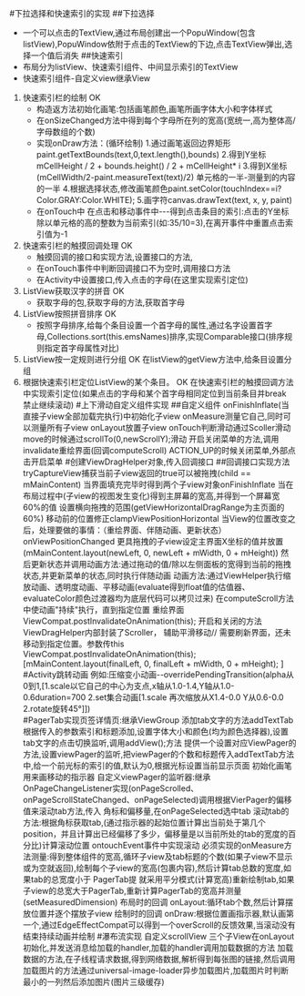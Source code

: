 #下拉选择和快速索引的实现
##下拉选择
* 一个可以点击的TextView,通过布局创建出一个PopuWindow(包含listView),PopuWindow依附于点击的TextView的下边,点击TextView弹出,选择一个值后消失
##快速索引
* 布局分为listView、快速索引组件、中间显示索引的TextView
* 快速索引组件-自定义view继承View
1. 快速索引栏的绘制  OK
	* 构造返方法初始化画笔:包括画笔颜色,画笔所画字体大小和字体样式
	* 在onSizeChanged方法中得到每个字母所在列的宽高(宽统一,高为整体高/字母数组的个数)
	* 实现onDraw方法：(循环绘制)
		1.通过画笔返回边界矩形paint.getTextBounds(text,0,text.length(),bounds)
		2.得到Y坐标mCellHeight / 2 + bounds.height() / 2 + mCellHeight* i
		3.得到X坐标(mCellWidth/2-paint.measureText(text)/2) 单元格的一半-测量到的内容的一半
		4.根据选择状态,修改画笔颜色paint.setColor(touchIndex==i?Color.GRAY:Color.WHITE);
		5.画字符canvas.drawText(text, x, y, paint)
	* 在onTouch中
		在点击和移动事件中---得到点击条目的索引:点击的Y坐标除以单元格的高的整数为当前索引(如:35/10=3),在离开事件中重置点击索引值为-1
2. 快速索引栏的触摸回调处理  OK 
	* 触摸回调的接口和实现方法,设置接口的方法,
	* 在onTouch事件中判断回调接口不为空时,调用接口方法
	* 在Activity中设置接口,传入点击的字母(在这里实现索引定位)
3. ListView获取汉字的拼音 OK
	* 获取字母的包,获取字母的方法,获取首字母
4. ListView按照拼音排序 OK
	* 按照字母排序,给每个条目设置一个首字母的属性,通过名字设置首字母,Collections.sort(this.emsNames)排序,实现Comparable接口(排序规则指定首字母属性对比)
5. ListView按一定规则进行分组 OK
	在listView的getView方法中,给条目设置分组
6. 根据快速索引栏定位ListView的某个条目。 OK
	在快速索引栏的触摸回调方法中实现索引定位(如果点击的字母和某个首字母相同定位到当前条目并break 禁止继续滚动)
#上下滑动自定义组件实现
##自定义组件
	onFinishInflate(当直接子view全部加载完执行)中初始化子view
	onMeasure测量它自己,同时可以测量所有子view
	onLayout放置子view
	onTouch判断滑动通过Scoller滑动
	move的时候通过scrollTo(0,newScrollY);滑动
	开启关闭菜单的方法,调用invalidate重绘界面(回调computeScroll)
	ACTION_UP的时候关闭菜单,外部点击开启菜单
#创建ViewDragHelper对象,传入回调接口
##回调接口实现方法
	tryCaptureView捕获当前子view返回的true可以被拖拽(child == mMainContent)
	当界面填充完毕时得到两个子view对象onFinishInflate
	当在布局过程中(子view的视图发生变化)得到主屏幕的宽高,并得到一个屏幕宽60%的值
	设置横向拖拽的范围(getViewHorizontalDragRange为主页面的60%)
	移动前的位置修正clampViewPositionHorizontal
	当View的位置改变之后，处理要做的事情：（重绘界面、伴随动画、更新状态）onViewPositionChanged
		更具拖拽的子view设定主界面X坐标的值并放置(mMainContent.layout(newLeft, 0, newLeft + mWidth, 0 + mHeight))
		然后更新状态并调用动画方法:通过拖动的值/除以左侧面板的宽得到当前的拖拽状态,并更新菜单的状态,同时执行伴随动画
		动画方法:通过ViewHelper执行缩放动画、透明度动画、平移动画(evaluate得到float值的估值器、evaluateColor颜色过渡器均为底层代码可以拷贝过来)
		在computeScroll方法中使动画"持续"执行，直到指定位置  重绘界面ViewCompat.postInvalidateOnAnimation(this);
		开启和关闭的方法ViewDragHelper内部封装了Scroller， 辅助平滑移动// 需要刷新界面，还未移动到指定位置。参数传this
				ViewCompat.postInvalidateOnAnimation(this);[mMainContent.layout(finalLeft, 0, finalLeft + mWidth, 0 + mHeight); ]
#Activity跳转动画
	例如:压缩变小动画--overridePendingTransition(alpha从0到1,[1.scale以它自己的中心为支点,x轴从1.0-1.4,Y轴从1.0-0.6duration=700 2.set集合动画[1.scale
	再次缩放从X1.4-0.0  Y从0.6-0.0 2.rotate旋转45°]])	
#PagerTab实现页签详情页:继承ViewGroup
	添加tab文字的方法addTextTab根据传入的参数索引和标题添加,设置字体大小和颜色(均为颜色选择器),设置tab文字的点击切换监听,调用addView();方法
	提供一个设置对应ViewPager的方法,设置viewPager的监听,把viewPager的个数和标题传入addTextTab方法中,给一个前光标的索引的值,默认为0,根据光标设置当前显示页面
	初始化画笔用来画移动的指示器
	自定义viewPager的监听器:继承OnPageChangeListener实现(onPageScrolled、onPageScrollStateChanged、onPageSelected)调用根据VierPager的偏移值来滚动tab方法,传入
	角标和偏移量,在onPageSelected选中tab
			滚动tab的方法:根据角标获取tab,(通过指示器的起始位置计算出当前处于第几个position，并且计算出已经偏移了多少，偏移量是以当前所处的tab的宽度的百分比)计算滚动位置
	ontouchEvent事件中实现滚动
	必须实现的onMeasure方法测量:得到整体组件的宽高,循环子view及tab标题的个数(如果子view不显示或为空就返回),绘制每个子view的宽高(包裹内容),然后计算tab总数的宽度,如果tab的总宽度小于
	PagerTab提
	就采用平分模式(计算宽高)重新绘制tab,如果子view的总宽大于PagerTab,重新计算PagerTab的宽高并测量(setMeasuredDimension)
	布局时的回调 onLayout:循环tab个数,然后计算摆放位置并逐个摆放子view
	 绘制时的回调 onDraw:根据位置画指示器,默认画第一个,通过EdgeEffectCompat可以得到一个overScroll的反馈效果,当滚动没有结束持续动画并绘制
#瀑布流实现 自定义scrollView
	三个子View在onLayout初始化,并发送消息给加载的handler,加载的handler调用加载数据的方法
	加载数据的方法,在子线程请求数据,得到网络数据,解析得到每张图的链接,然后调用加载图片的方法通过universal-image-loader异步加载图片,加载图片时判断最小的一列然后添加图片(图片三级缓存)